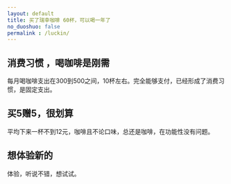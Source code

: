 ```yaml
---
layout: default
title: 买了瑞幸咖啡 60杯，可以喝一年了
no_duoshuo: false
permalink : /luckin/
---
```


## 消费习惯 ，喝咖啡是刚需
每月喝咖啡支出在300到500之间，10杯左右。完全能够支付，已经形成了消费习惯，是固定支出。

## 买5赠5，很划算

平均下来一杯不到12元，咖啡且不论口味，总还是咖啡，在功能性没有问题。

## 想体验新的
体验，听说不错，想试试。
